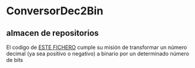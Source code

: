 # ConversorDec2Bin
 ## almacen de repositorios
 
 El codigo de [ESTE FICHERO](https://github.com/roblerry/ConversorDec2Bin/blob/main/dec2bin.py) cumple su misión de transformar un número decimal (ya sea positivo o negativo) a binario por un determinado número de bits
